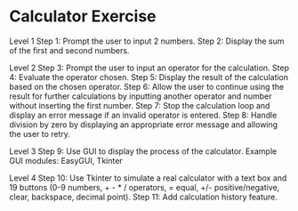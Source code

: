 # Calculator Exercise
Level 1
Step 1: Prompt the user to input 2 numbers.
Step 2: Display the sum of the first and second numbers.

Level 2
Step 3: Prompt the user to input an operator for the calculation.
Step 4: Evaluate the operator chosen.
Step 5: Display the result of the calculation based on the chosen operator.
Step 6: Allow the user to continue using the result for further calculations by inputting another operator and number without inserting the first number.
Step 7: Stop the calculation loop and display an error message if an invalid operator is entered.
Step 8: Handle division by zero by displaying an appropriate error message and allowing the user to retry.

Level 3
Step 9: Use GUI to display the process of the calculator. Example GUI modules: EasyGUI, Tkinter

Level 4
Step 10: Use Tkinter to simulate a real calculator with a text box and 19 buttons (0-9 numbers, + - * / operators, = equal, +/- positive/negative, clear, backspace, decimal point).
Step 11: Add calculation history feature.
